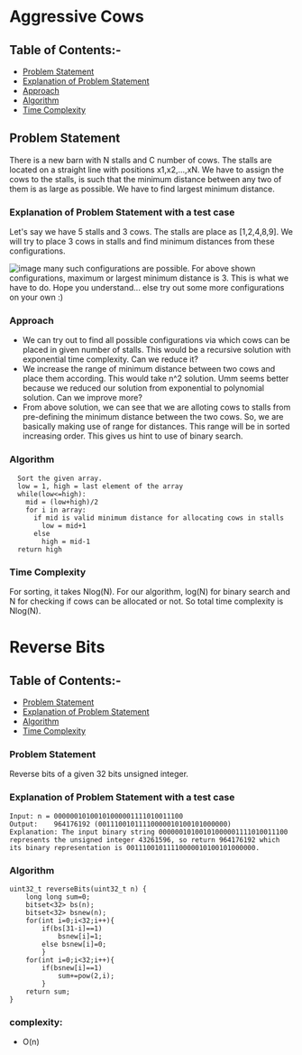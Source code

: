 # Aggressive Cows #

## Table of Contents:-
* [Problem Statement](#problem-statement)
* [Explanation of Problem Statement](#explanation-of-problem-statement-with-a-test-case)
* [Approach](#approach)
* [Algorithm](#algorithm)
* [Time Complexity](#time-complexity)

## Problem Statement
There is a new barn with N stalls and C number of cows. The stalls are located on a straight line with positions x1,x2,...,xN. We have to assign the cows to the stalls, is such that the minimum distance between any two of them is as large as possible. We have to find largest minimum distance.

### Explanation of Problem Statement with a test case
Let's say we have 5 stalls and 3 cows. The stalls are place as [1,2,4,8,9]. We will try to place 3 cows in stalls and find minimum distances from these configurations.

![image](https://user-images.githubusercontent.com/92020810/162578422-e2f52ce4-cecc-4253-9718-1aa3d205d6d6.png)
many such configurations are possible. For above shown configurations, maximum or largest minimum distance is 3. This is what we have to do. Hope you understand... else try out some more configurations on your own :)

### Approach
* We can try out to find all possible configurations via which cows can be placed in given number of stalls. This would be a recursive solution with exponential time complexity. Can we reduce it?
* We increase the range of minimum distance between two cows and place them according. This would take n^2 solution. Umm seems better because we reduced our solution from exponential to polynomial solution. Can we improve more?
* From above solution, we can see that we are alloting cows to stalls from pre-defining the minimum distance between the two cows. So, we are basically making use of range for distances. This range will be in sorted increasing order. This gives us hint to use of binary search. 

### Algorithm
``` 
  Sort the given array.
  low = 1, high = last element of the array
  while(low<=high):
    mid = (low+high)/2
    for i in array:
      if mid is valid minimum distance for allocating cows in stalls
        low = mid+1
      else 
        high = mid-1
  return high
```
### Time Complexity
For sorting, it takes Nlog(N). For our algorithm, log(N) for binary search and N for checking if cows can be allocated or not. So total time complexity is Nlog(N).

# Reverse Bits #

## Table of Contents:-
* [Problem Statement](#problem-statement)
* [Explanation of Problem Statement](#explanation-of-problem-statement-with-a-test-case)
* [Algorithm](#algorithm)
* [Time Complexity](#time-complexity)

### Problem Statement

Reverse bits of a given 32 bits unsigned integer.

### Explanation of Problem Statement with a test case

```
Input: n = 00000010100101000001111010011100
Output:    964176192 (00111001011110000010100101000000)
Explanation: The input binary string 00000010100101000001111010011100 represents the unsigned integer 43261596, so return 964176192 which its binary representation is 00111001011110000010100101000000.
```

### Algorithm

```
uint32_t reverseBits(uint32_t n) {
    long long sum=0;
    bitset<32> bs(n);
    bitset<32> bsnew(n);
    for(int i=0;i<32;i++){
        if(bs[31-i]==1)
            bsnew[i]=1;
        else bsnew[i]=0;
        }
    for(int i=0;i<32;i++){
        if(bsnew[i]==1)
            sum+=pow(2,i);
        }
    return sum;
}    

```

### complexity: 

- O(n)
